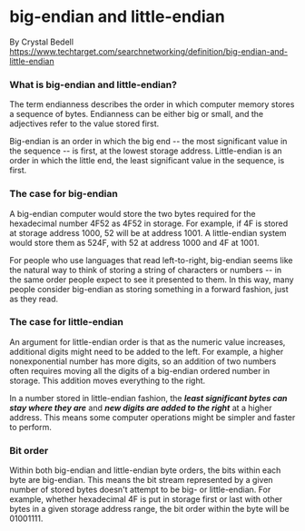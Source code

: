 # big-endian and little-endian  
By Crystal Bedell  
https://www.techtarget.com/searchnetworking/definition/big-endian-and-little-endian  

### What is big-endian and little-endian?   
The term endianness describes the order in which computer memory stores a sequence of bytes. Endianness can be either big or small, and the adjectives refer to the value stored first.

Big-endian is an order in which the big end -- the most significant value in the sequence -- is first, at the lowest storage address. Little-endian is an order in which the little end, the least significant value in the sequence, is first.

### The case for big-endian
A big-endian computer would store the two bytes required for the hexadecimal number 4F52 as 4F52 in storage. For example, if 4F is stored at storage address 1000, 52 will be at address 1001. A little-endian system would store them as 524F, with 52 at address 1000 and 4F at 1001.

For people who use languages that read left-to-right, big-endian seems like the natural way to think of storing a string of characters or numbers -- in the same order people expect to see it presented to them. In this way, many people consider big-endian as storing something in a forward fashion, just as they read.

### The case for little-endian
An argument for little-endian order is that as the numeric value increases, additional digits might need to be added to the left. For example, a higher nonexponential number has more digits, so an addition of two numbers often requires moving all the digits of a big-endian ordered number in storage. This addition moves everything to the right.

In a number stored in little-endian fashion, the ***least significant bytes can stay where they are*** and ***new digits are added to the right*** at a higher address. This means some computer operations might be simpler and faster to perform.

### Bit order
Within both big-endian and little-endian byte orders, the bits within each byte are big-endian. This means the bit stream represented by a given number of stored bytes doesn't attempt to be big- or little-endian. For example, whether hexadecimal 4F is put in storage first or last with other bytes in a given storage address range, the bit order within the byte will be 01001111.  



